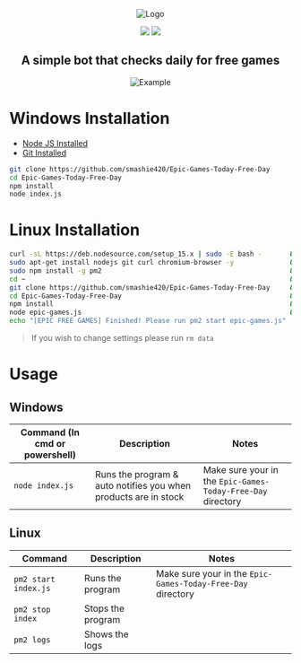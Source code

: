 <div align="center">
  <p>
    <img src="https://i.imgur.com/hiUD8fe.png" title="Logo">
  </p>

  <p>
    <img src="https://img.shields.io/github/stars/smashie420/Epic-Games-Today-Free-Day?style=for-the-badge">
    <img src="https://img.shields.io/bitbucket/issues-raw/smashie420/Epic-Games-Today-Free-Day?style=for-the-badge">
  </p>
  <p style="text-align: center;">
    <h2>A simple bot that checks daily for free games</h2>
  </p>
  
  <p>
    <!--<img src="https://i.imgur.com/VOHG0Bx.gif" title="Example">-->
    <img src="https://i.imgur.com/sn0jbCJ.png" title="Example">
  </p>
</div>

# Windows Installation
- [Node JS Installed](https://nodejs.org/en/download/)
- [Git Installed](https://git-scm.com/downloads)
```bash
git clone https://github.com/smashie420/Epic-Games-Today-Free-Day
cd Epic-Games-Today-Free-Day
npm install
node index.js
```



# Linux Installation
```bash
curl -sL https://deb.nodesource.com/setup_15.x | sudo -E bash -       && \
sudo apt-get install nodejs git curl chromium-browser -y              && \
sudo npm install -g pm2                                               && \
cd ~                                                                  && \
git clone https://github.com/smashie420/Epic-Games-Today-Free-Day     && \
cd Epic-Games-Today-Free-Day                                          && \
npm install                                                           && \
node epic-games.js                                                    && \
echo "[EPIC FREE GAMES] Finished! Please run pm2 start epic-games.js"
```
> If you wish to change settings please run `rm data`

# Usage
  ## Windows
  | Command (In cmd or powershell) | Description | Notes |
  | --- | --- | --- |
  | `node index.js` | Runs the program & auto notifies you when products are in stock | Make sure your in the `Epic-Games-Today-Free-Day` directory |
    
  ## Linux 
  | Command  | Description | Notes |
  | --- | --- | --- |
  | `pm2 start index.js` | Runs the program | Make sure your in the `Epic-Games-Today-Free-Day` directory |
  | `pm2 stop index` | Stops the program |
  | `pm2 logs` | Shows the logs |
